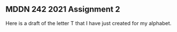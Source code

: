 ## MDDN 242 2021 Assignment 2

Here is a draft of the letter T that I have just created for my alphabet.